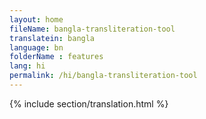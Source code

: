 ```yaml
--- 
layout: home 
fileName: bangla-transliteration-tool
translatein: bangla
language: bn
folderName : features
lang: hi
permalink: /hi/bangla-transliteration-tool
---
```

{% include section/translation.html %}